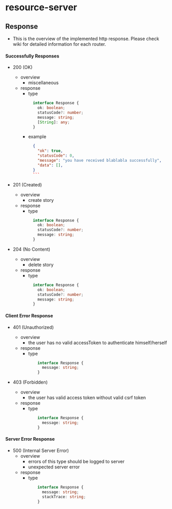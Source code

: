 # resource-server

## Response
* This is the overview of the implemented http response. Please check wiki for detailed information for each router.

#### Successfully Responses
* 200 (OK)
    * overview
        * miscellaneous
    * response
        * type
            ```typescript
              interface Response {
                ok: boolean;
                statusCode?: number;
                message: string;
                [String]: any;
              }
            ```
        * example
            ```JSON
              {
                "ok": true,
                "statusCode": 0,
                "message": "you have received blablabla successfully",
                "data": [],
              }
              ```

* 201 (Created)
    * overview
        * create story
    * response
        * type
            ```typescript
              interface Response {
                ok: boolean;
                statusCode?: number;
                message: string;
              }
            ```


* 204 (No Content)
    * overview
        * delete story
    * response
        * type
            ```typescript
              interface Response {
                ok: boolean;
                statusCode?: number;
                message: string;
              }
            ```


#### Client Error Response
* 401 (Unauthorized)
    * overview
        * the user has no valid accessToken to authenticate himself/herself
    * response
        * type
            ```typescript
                interface Response {
                  message: string;
                }
            ```

* 403 (Forbidden)
    * overview
        * the user has valid access token without valid csrf token
    * response
        * type
            ```typescript
                interface Response {
                  message: string;
                }
            ```

#### Server Error Response
* 500 (Internal Server Error)
    * overview
        * errors of this type should be logged to server
        * unexpected server error
    * response
        * type
            ```typescript
                interface Response {
                  message: string;
                  stackTrace: string;
                }
            ```
